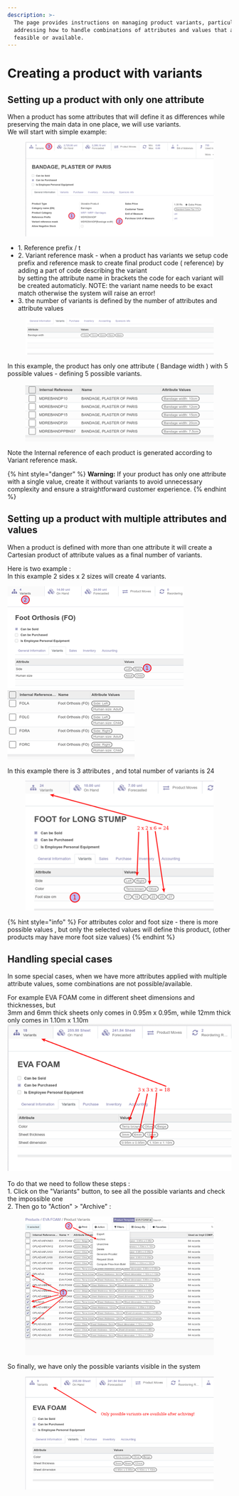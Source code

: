 ```yaml
---
description: >-
  The page provides instructions on managing product variants, particularly
  addressing how to handle combinations of attributes and values that are not
  feasible or available.
---
```


# Creating a product with variants

## Setting up a product with only one attribute

When a product has some attributes that will define it as differences while preserving the main data in one place, we will use variants.\
We will start with simple example:&#x20;

<figure><img src="../../../.gitbook/assets/image (118).png" alt=""><figcaption></figcaption></figure>

* 1\. Reference prefix / t
* 2\. Variant reference mask - when a product has variants we setup code prefix and reference mask to create final product code ( reference) by adding a part of code describing the variant\
  by setting the attribute name in brackets the code for each variant will be created automaticly. NOTE: the variant name needs to be exact match otherwise the system will raise an error!
* 3\. the number of variants is defined by the number of attributes and attribute values

<figure><img src="../../../.gitbook/assets/image (119).png" alt=""><figcaption></figcaption></figure>

In this example, the product has only one attribute ( Bandage width ) with 5 possible values - defining 5 possible variants.

<figure><img src="../../../.gitbook/assets/image (120).png" alt=""><figcaption></figcaption></figure>

Note the Internal reference of each product is generated according to Variant reference mask.

{% hint style="danger" %}
**Warning:** If your product has only one attribute with a single value, create it without variants to avoid unnecessary complexity and ensure a straightforward customer experience.
{% endhint %}

## Setting up a product with multiple attributes and values

When a product is defined with more than one attribute it will create a Cartesian product of attribute values as a final number of variants.

Here is two example : \
In this example 2 sides x 2 sizes will create 4 variants.

![](<../../../.gitbook/assets/image (123).png>) <img src="../../../.gitbook/assets/image (122).png" alt="" data-size="original">



In this example there is 3 attributes , and total number of variants is 24

<figure><img src="../../../.gitbook/assets/image (124).png" alt=""><figcaption></figcaption></figure>

{% hint style="info" %}
For attributes color and foot size - there is more possible values , but only the selected values will define this product, (other products may have more foot size values)
{% endhint %}

## Handling special cases

In some special cases, when we have more attributes applied with multiple attribute values, some combinations are not possible/available.

For example EVA FOAM come in different sheet dimensions and thicknesses, but\
3mm and 6mm thick sheets only comes in 0.95m x 0.95m, while 12mm thick only comes in 1.10m x 1.10m\
![](<../../../.gitbook/assets/image (125).png>)\
\
To do that we need to follow these steps :\
1\. Click on the "Variants" button, to see all the possible variants and check the impossible one \
2\. Then go to "Action" > "Archive" :

<figure><img src="../../../.gitbook/assets/image (128).png" alt=""><figcaption></figcaption></figure>

So finally, we have only the possible variants visible in the system

<figure><img src="../../../.gitbook/assets/image (127).png" alt=""><figcaption></figcaption></figure>
